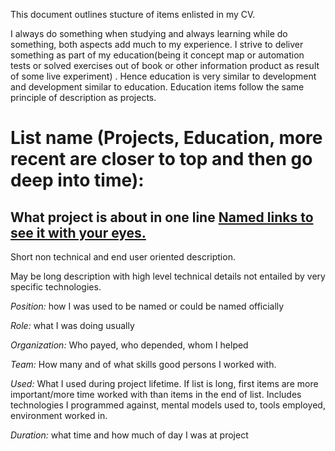 

This document outlines stucture of items enlisted in my CV.

I always do something when studying  and always learning while do something, both aspects add much to my experience. I strive to deliver something as part of my education(being it concept map or automation tests or solved exercises out of book or other information product as result of some live experiment) . Hence education is very similar to development and development similar to education.  Education items follow the same principle of description as projects.


List name (Projects, Education, more recent are closer to top and then go deep into time):
===

What project is about in one line [Named links to see it with your eyes.](cv_item_stucture.html)
---

Short non technical and end user oriented description. 

May be long description with high level technical details not entailed by very specific technologies.

*Position:* how I was used to be named or could be named officially

*Role:* what I was doing usually

*Organization:* Who payed, who depended, whom I helped

*Team:* How many and of what skills good persons I worked with.

*Used:* What I used during project lifetime. If list is long, first items are more important/more time worked with than items in the end of list. Includes technologies I programmed against, mental models used to, tools employed, environment worked in.

*Duration:* what time and how much of day I was at project



